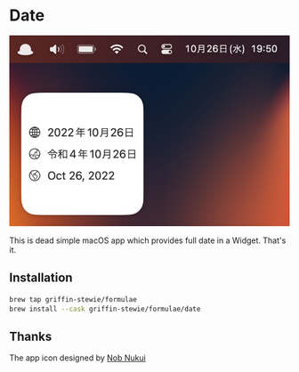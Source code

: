 # Date

![](docs/assets/screenshot.png)

This is dead simple macOS app which provides full date in a Widget. That's it.

## Installation

```sh
brew tap griffin-stewie/formulae
brew install --cask griffin-stewie/formulae/date
```

## Thanks

The app icon designed by [Nob Nukui](https://nobtaka.com/)
